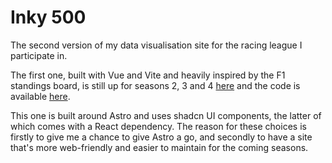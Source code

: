 # Inky 500

The second version of my data visualisation site for the racing league I participate in.

The first one, built with Vue and Vite and heavily inspired by the F1 standings board, is still up for seasons 2, 3 and 4 [here](https://jamiehenson.com/inky500-f1/) and the code is available [here](https://github.com/jamiehenson/inky500-f1).

This one is built around Astro and uses shadcn UI components, the latter of which comes with a React dependency. The reason for these choices is firstly to give me a chance to give Astro a go, and secondly to have a site that's more web-friendly and easier to maintain for the coming seasons.